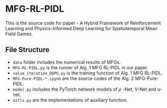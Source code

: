 # MFG-RL-PIDL

This is the source code for paper - A Hybrid Framework of Reinforcement Learning and Physics-Informed Deep Learning for Spatiotemporal Mean Field Games.

## File Structure

- `data` folder includes the numerical results of MFGs.
- `MFG-RL-PIDL.py` is the runner of Alg. 1 MFG RL-PIDL in our paper.
- `value_iteration_DDPG.py` is the training function of Alg. 1 MFG RL-PIDL.
- `MFG-Pure-PIDL-*.ipynb` are the source codes of the Alg. 2 MFG-Pure-PIDL.
- `model.py` includes the PyTorch network models of $\rho$ -Net, V-Net and u-net.
- `uitls.py` are the implementations of auxiliary function.